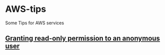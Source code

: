 # AWS-tips
Some Tips for AWS services
## [Granting read-only permission to an anonymous user](https://github.com/Devmurilomartins/AWS-tips/blob/main/S3) 
